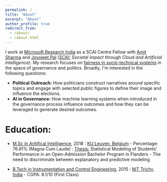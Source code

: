 ```yaml
---
permalink: /
title: "About"
excerpt: "About"
author_profile: true
redirect_from: 
  - /about/
  - /about.html
---
```


I work at [Microsoft Research India](https://www.microsoft.com/en-us/research/lab/microsoft-research-india/) as a SCAI Centre Fellow with [Amit Sharma](http://www.amitsharma.in/) and [Joyojeet Pal](http://joyojeet.people.si.umich.edu/) *([SCAI:](https://www.microsoft.com/en-us/research/group/scai/) Societal impact through Cloud and Artificial Intelligence)*. My research focuses on [fairness in socio-technical systems](http://sorelle.friedler.net/papers/sts_fat2019.pdf) in the space of governance and politics. Broadly, I'm interested in the following questions:
* **Political Outreach:** How politicians construct narratives around specific topics and engage with selected public figures to define their image and influence the elections.
* **AI in Governance:** How machine learning systems when introduced in the governance process influence outcomes and how they can be leveraged to generate desired outcomes.

# Education:
* [M.Sc in Aritifical Intelligence](https://wms.cs.kuleuven.be/cs/studeren/master-artificial-intelligence), 2018
:   [KU Leuven, Belgium](https://www.kuleuven.be/english/) - Percentage: 76.81%  (Magna Cum Laude)
:   [Thesis:](https://raam93.github.io/files/masterthesis_ramaravind.pdf) Statistical Modeling of Students’ Performance in an Open-Admission Bachelor Program in Flanders - The need to discriminate between explanatory and predictive modeling

* [B.Tech in Instrumentation and Control Engineering](https://www.nitt.edu/home/academics/departments/ice/), 2015
:   [NIT Trichy, India](https://www.nitt.edu/) - CGPA: 8.1/10 (First Class)
